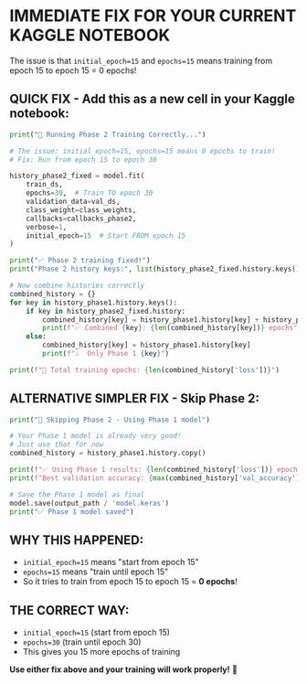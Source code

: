 # IMMEDIATE FIX FOR YOUR CURRENT KAGGLE NOTEBOOK

The issue is that `initial_epoch=15` and `epochs=15` means training from epoch 15 to epoch 15 = 0 epochs!

## QUICK FIX - Add this as a new cell in your Kaggle notebook:

```python
print("🔄 Running Phase 2 Training Correctly...")

# The issue: initial_epoch=15, epochs=15 means 0 epochs to train!
# Fix: Run from epoch 15 to epoch 30

history_phase2_fixed = model.fit(
    train_ds,
    epochs=30,  # Train TO epoch 30
    validation_data=val_ds,
    class_weight=class_weights,
    callbacks=callbacks_phase2,
    verbose=1,
    initial_epoch=15  # Start FROM epoch 15
)

print("✅ Phase 2 training fixed!")
print("Phase 2 history keys:", list(history_phase2_fixed.history.keys()))

# Now combine histories correctly
combined_history = {}
for key in history_phase1.history.keys():
    if key in history_phase2_fixed.history:
        combined_history[key] = history_phase1.history[key] + history_phase2_fixed.history[key]
        print(f"✅ Combined {key}: {len(combined_history[key])} epochs")
    else:
        combined_history[key] = history_phase1.history[key]
        print(f"⚠️  Only Phase 1 {key}")

print(f"🎉 Total training epochs: {len(combined_history['loss'])}")
```

## ALTERNATIVE SIMPLER FIX - Skip Phase 2:

```python
print("🚀 Skipping Phase 2 - Using Phase 1 model")

# Your Phase 1 model is already very good!
# Just use that for now
combined_history = history_phase1.history.copy()

print(f"✅ Using Phase 1 results: {len(combined_history['loss'])} epochs")
print(f"Best validation accuracy: {max(combined_history['val_accuracy']):.4f}")

# Save the Phase 1 model as final
model.save(output_path / 'model.keras')
print("✅ Phase 1 model saved")
```

## WHY THIS HAPPENED:

- `initial_epoch=15` means "start from epoch 15"
- `epochs=15` means "train until epoch 15"
- So it tries to train from epoch 15 to epoch 15 = **0 epochs**!

## THE CORRECT WAY:

- `initial_epoch=15` (start from epoch 15)
- `epochs=30` (train until epoch 30)
- This gives you 15 more epochs of training

**Use either fix above and your training will work properly!** 🎉
